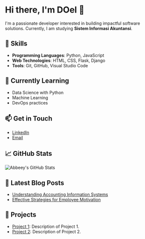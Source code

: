 # Hi there, I'm DOel 👋

I'm a passionate developer interested in building impactful software solutions. Currently, I am studying **Sistem Informasi Akuntansi**. 

## 🚀 Skills
- **Programming Languages**: Python, JavaScript
- **Web Technologies**: HTML, CSS, Flask, Django
- **Tools**: Git, GitHub, Visual Studio Code

## 🌱 Currently Learning
- Data Science with Python
- Machine Learning
- DevOps practices

## 📫 Get in Touch
- [LinkedIn](https://www.linkedin.com/in/your-linkedin-profile)
- [Email](mailto:your-email@example.com)

## 📈 GitHub Stats
![Abbeey's GitHub Stats](https://github-readme-stats.vercel.app/api?username=doelsumbing87&show_icons=true&theme=radical)

## 📝 Latest Blog Posts
- [Understanding Accounting Information Systems](https://example.com/blog-post-1)
- [Effective Strategies for Employee Motivation](https://example.com/blog-post-2)

## 🔗 Projects
- [Project 1](https://github.com/doelsumbing87/project1): Description of Project 1.
- [Project 2](https://github.com/doelsumbing87/project2): Description of Project 2.
